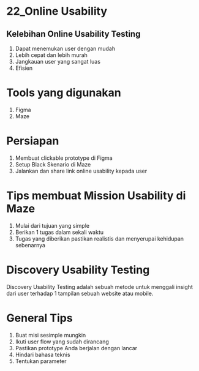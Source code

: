 # 22_Online Usability

## Kelebihan Online Usability Testing
1. Dapat menemukan user dengan mudah
2. Lebih cepat dan lebih murah
3. Jangkauan user yang sangat luas
4. Efisien

# Tools yang digunakan
1. Figma
2. Maze

# Persiapan
1. Membuat clickable prototype di Figma
2. Setup Black Skenario di Maze
3. Jalankan dan share link online usability kepada user

# Tips membuat Mission Usability di Maze
1. Mulai dari tujuan yang simple
2. Berikan 1 tugas dalam sekali waktu
3. Tugas yang diberikan pastikan realistis dan menyerupai kehidupan sebenarnya

# Discovery Usability Testing
Discovery Usability Testing adalah sebuah metode untuk menggali insight dari user terhadap 1 tampilan sebuah website atau mobile.

# General Tips
1. Buat misi sesimple mungkin
2. Ikuti user flow yang sudah dirancang
3. Pastikan prototype Anda berjalan dengan lancar
4. Hindari bahasa teknis
5. Tentukan parameter

